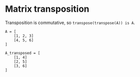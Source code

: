 # Matrix transposition

Transposition is commutative, so `transpose(transpose(A)) is A`.

	A = [
		[1, 2, 3]
		[4, 5, 6]
	]

	A_transposed = [
		[1, 4]
		[2, 5]
		[3, 6]
	]
